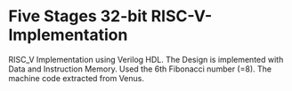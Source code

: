 # Five Stages 32-bit RISC-V-Implementation
RISC_V Implementation using Verilog HDL. The Design is implemented with Data and Instruction Memory. Used the 6th Fibonacci number (=8). The machine code extracted from Venus.

